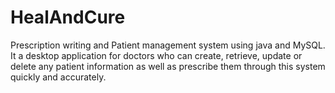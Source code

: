 # HealAndCure
Prescription writing and Patient management system using java and MySQL. It a desktop application for doctors who can create, retrieve, update or delete any patient information as well as prescribe them through this system quickly and accurately.
